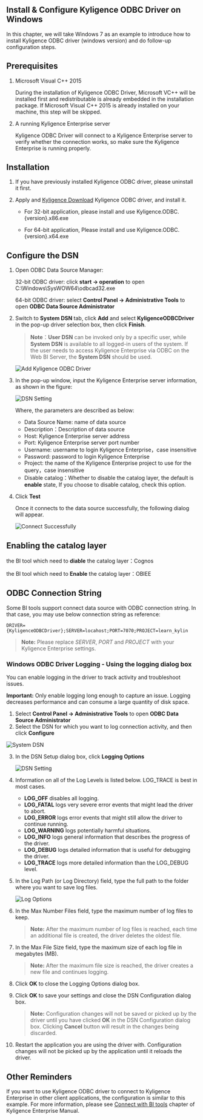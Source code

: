 ## Install & Configure Kyligence ODBC Driver on Windows

In this chapter, we will take Windows 7 as an example to introduce how to install Kyligence ODBC driver (windows version) and do follow-up configuration steps. 

## Prerequisites

1. Microsoft Visual C++ 2015

   During the installation of Kyligence ODBC Driver, Microsoft VC++ will be installed first and redistributable is already embedded in the installation package. If Microsoft Visual C++ 2015 is already installed on your machine, this step will be skipped.

2. A running Kyligence Enterprise server

   Kyligence ODBC Driver will connect to a Kyligence Enterprise server to verify whether the connection works, so make sure the Kyligence Enterprise is running properly.

## Installation

1. If you have previously installed Kyligence ODBC driver, please uninstall it first.

2. Apply and  [Kyligence Download](http://download.kyligence.io/#/download) Kyligence ODBC driver, and install it.

   - For 32-bit application, please install and use Kyligence.ODBC.{version}.x86.exe

   - For 64-bit application, Please install and use Kyligence.ODBC.{version}.x64.exe

## Configure the DSN

1. Open ODBC Data Source Manager:

   32-bit ODBC driver: click **start -> operation** to open C:\Windows\SysWOW64\odbcad32.exe

   64-bit ODBC driver: select **Control Panel -> Administrative Tools** to open **ODBC Data Source Administrator**

2. Switch to **System DSN** tab, click **Add** and select **KyligenceODBCDriver** in the pop-up driver selection box, then click **Finish**.

   > **Note**：**User DSN** can be invoked only by a specific user, while **System DSN**  is available to all logged-in users of the system. If the user needs to access Kyligence Enterprise via ODBC on the Web BI Server, the **System DSN** should be used. 

   ![Add Kyligence ODBC Driver](../images/01.png)

3. In the pop-up window, input the Kyligence Enterprise server information, as shown in the figure:

   ![DSN Setting](../images/02.png)

   Where, the parameters are described as below: 

   * Data Source Name: name of data source
   * Description：Description of data source
   * Host: Kyligence Enterprise server address
   * Port: Kyligence Enterprise server port number
   * Username: username to login Kyligence Enterprise，case insensitive
   * Password: password to login Kyligence Enterprise 
   * Project: the name of the Kyligence Enterprise project to use for the query，case insensitive
   * Disable catalog：Whether to disable the catalog layer, the default is **enable** state, If you choose to disable catalog, check this option.

4. Click **Test**

   Once it connects to the data source successfully, the following dialog will appear.

   ![Connect Successfully](../images/03.png)

## Enabling the catalog layer

   the BI tool which need to **diable** the catalog layer：Cognos

   the BI tool which need to **Enable** the catalog layer：OBIEE

## ODBC Connection String

Some BI tools support connect data source with ODBC connection string. In that case, you may use below connection string as reference:

```
DRIVER={KyligenceODBCDriver};SERVER=locahost;PORT=7070;PROJECT=learn_kylin
```

> **Note:** Please replace *SERVER*, *PORT* and *PROJECT* with your Kyligence Enterprise settings.

### Windows ODBC Driver Logging - Using the logging dialog box

You can enable logging in the driver to track activity and troubleshoot issues.

**Important:** Only enable logging long enough to capture an issue. Logging decreases performance and can consume a large quantity of disk space.

1. Select **Control Panel -> Administrative Tools** to open **ODBC Data Source Administrator**
2. Select the DSN for which you want to log connection activity, and then click **Configure**

![System DSN](../images/odbc_log/windows_dsn_list.png)

3. In the DSN Setup dialog box, click **Logging Options**

   ![DSN Setting](../images/odbc_log/windows_odbc_log_dsn_settup.png)

4. Information on all of the Log Levels is listed below.  LOG_TRACE is best in most cases.

   - **LOG_OFF** disables all logging.
   - **LOG_FATAL** logs very severe error events that might lead the driver to abort.
   - **LOG_ERROR** logs error events that might still allow the driver to continue running.
   - **LOG_WARNING** logs potentially harmful situations.
   - **LOG_INFO** logs general information that describes the progress of the driver.
   - **LOG_DEBUG** logs detailed information that is useful for debugging the driver.
   - **LOG_TRACE** logs more detailed information than the LOG_DEBUG level.

5. In the Log Path (or Log Directory) field, type the full path to the folder where you want to save log files.

   ![Log Options](../images/odbc_log/windows_odbc_log_options.png)

6. In the Max Number Files field, type the maximum number of log files to keep.

   > **Note:** After the maximum number of log files is reached, each time an additional file is created, the driver deletes the oldest file.

7. In the Max File Size field, type the maximum size of each log file in megabytes (MB).

   > **Note:** After the maximum file size is reached, the driver creates a new file and continues logging.

8. Click **OK** to close the Logging Options dialog box.

9. Click **OK** to save your settings and close the DSN Configuration dialog box.

   > **Note:** Configuration changes will not be saved or picked up by the driver until you have clicked **OK** in the DSN Configuration dialog box. Clicking **Cancel** button will result in the changes being discarded.

10. Restart the application you are using the driver with. Configuration changes will not be picked up by the application until it reloads the driver.

## Other Reminders

If you want to use Kyligence ODBC driver to connect to Kyligence Enterprise in other client applications, the configuration is similar to this example. For more information, please see [Connect with BI tools](../../bi/README.md) chapter of Kyligence Enterprise Manual.
